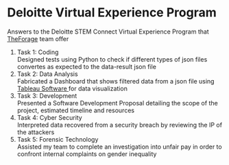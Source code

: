 # Deloitte Virtual Experience Program

Answers to the Deloitte STEM Connect Virtual Experience Program that <a href="https://www.theforage.com/virtual-internships/YPWCiGNTkr6QxcpEu">TheForage</a> team offer

<ol>
  <li>Task 1: Coding</li>
  Designed tests using Python to check if different types of json files convertes as expected to the data-result json file
  <li>Task 2: Data Analysis</li>
  Fabricated a Dashboard that shows filtered data from a json file using <a href="https://www.tableau.com"> Tableau Software </a> for data visualization
  <li>Task 3: Development</li>
  Presented a Software Development Proposal detailing the scope of the project, estimated timeline and resources 
  <li>Task 4: Cyber Security</li>
  Interpreted data recovered from a security breach by reviewing the IP of the attackers
  <li>Task 5: Forensic Technology</li>
  Assisted my team to complete an investigation into unfair pay in order to confront internal complaints on gender inequality
</ol> 
